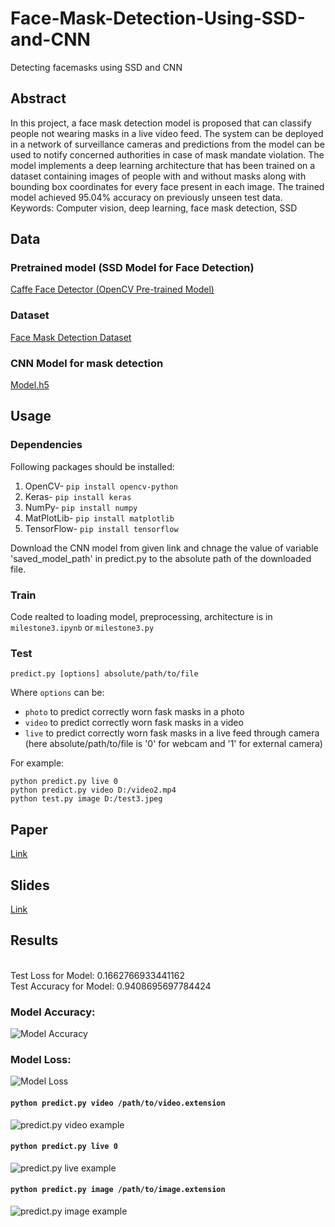 # Face-Mask-Detection-Using-SSD-and-CNN
Detecting facemasks using SSD and CNN

## Abstract
In this project, a face mask detection model is proposed that can classify people not wearing masks in a live video feed. The system can be deployed in a network of surveillance cameras and predictions from the model can be used to notify concerned authorities in case of mask mandate violation. The model implements a deep learning architecture that has been trained on a dataset containing images of people with and without masks along with bounding box coordinates for every face present in each image. The trained model achieved 95.04% accuracy on previously unseen test data. 
Keywords: Computer vision, deep learning, face mask detection, SSD 

## Data
### Pretrained model (SSD Model for Face Detection)

[Caffe Face Detector (OpenCV Pre-trained Model)](https://www.kaggle.com/datasets/sambitmukherjee/caffe-face-detector-opencv-pretrained-model)

### Dataset

[Face Mask Detection Dataset](https://www.kaggle.com/datasets/wobotintelligence/face-mask-detection-dataset)

### CNN Model for mask detection
[Model.h5](https://drive.google.com/file/d/1VczxaCUvmclf0r8AS2MowJXFT89toTBW/view?usp=sharing)

## Usage

### Dependencies
Following packages should be installed:
1. OpenCV- `pip install opencv-python`
2. Keras- `pip install keras`
3. NumPy- `pip install numpy`
4. MatPlotLib- `pip install matplotlib`
5. TensorFlow- `pip install tensorflow`

Download the CNN model from given link and chnage the value of variable 'saved_model_path' in predict.py to the absolute path of the downloaded file.

### Train
Code realted to loading model, preprocessing, architecture is in 
`milestone3.ipynb`
or
`milestone3.py`

### Test
`predict.py [options] absolute/path/to/file`

Where `options` can be:
  * `photo` to predict correctly worn fask masks in a photo
  * `video` to predict correctly worn fask masks in a video 
  * `live` to predict correctly worn fask masks in a live feed through camera (here absolute/path/to/file is '0' for webcam and '1' for external camera)

For example:

    python predict.py live 0
    python predict.py video D:/video2.mp4
    python test.py image D:/test3.jpeg

## Paper

[Link](https://docs.google.com/document/d/1t4enSvEgsf_3m8gnccXXQPKyaFD_xsqdRxrKDq00VBI/edit?usp=sharing)

## Slides

[Link](https://docs.google.com/presentation/d/171OZS_-VAJJyMbj2lwdQ0ClteC4yggXWRTkGrcXGlNw/edit?usp=sharing)

## Results
<br>
Test Loss for Model:      0.1662766933441162
<br>
Test Accuracy for Model:  0.9408695697784424

### Model Accuracy:
![Model Accuracy](https://github.com/gaikwadabhishek/Real-Time-Face-Mask-Detection/blob/main/Results/model_accuracy.png?raw=true)

### Model Loss:
![Model Loss](https://github.com/gaikwadabhishek/Real-Time-Face-Mask-Detection/blob/main/Results/model_loss.png?raw=true)

#### `python predict.py video /path/to/video.extension`
![predict.py video example](https://github.com/gaikwadabhishek/Real-Time-Face-Mask-Detection/blob/main/Results/video.gif?raw=true)

#### `python predict.py live 0`
![predict.py live example](https://github.com/gaikwadabhishek/Real-Time-Face-Mask-Detection/blob/main/Results/live.gif?raw=true)

#### `python predict.py image /path/to/image.extension`
![predict.py image example](https://github.com/gaikwadabhishek/Real-Time-Face-Mask-Detection/blob/main/Results/image.png?raw=true)


